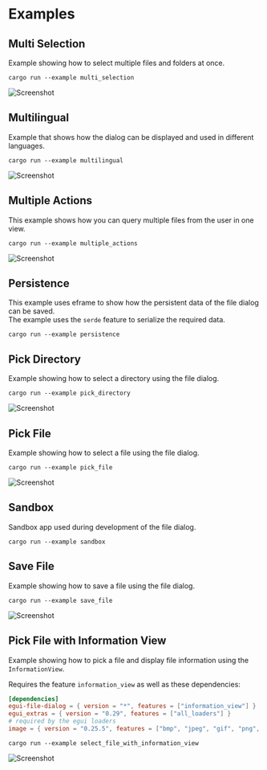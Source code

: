 # Examples

## Multi Selection

Example showing how to select multiple files and folders at once.

```shell
cargo run --example multi_selection
```

![Screenshot](../media/examples/multi-selection.png)

## Multilingual

Example that shows how the dialog can be displayed and used in different languages.

```shell
cargo run --example multilingual
```

![Screenshot](../media/examples/multilingual.png)

## Multiple Actions

This example shows how you can query multiple files from the user in one view.

```shell
cargo run --example multiple_actions
```

![Screenshot](../media/examples/multiple_actions.png)

## Persistence

This example uses eframe to show how the persistent data of the file dialog can be saved. \
The example uses the `serde` feature to serialize the required data.

```shell
cargo run --example persistence
```

## Pick Directory

Example showing how to select a directory using the file dialog.

```shell
cargo run --example pick_directory
```

![Screenshot](../media/examples/pick_directory.png)

## Pick File

Example showing how to select a file using the file dialog.

```shell
cargo run --example pick_file
```

![Screenshot](../media/examples/pick_file.png)

## Sandbox

Sandbox app used during development of the file dialog.

```shell
cargo run --example sandbox
```

## Save File

Example showing how to save a file using the file dialog.

```shell
cargo run --example save_file
```

![Screenshot](../media/examples/save_file.png)


## Pick File with Information View

Example showing how to pick a file and display file information using the `InformationView`.

Requires the feature `information_view` as well as these dependencies:

```toml
[dependencies]
egui-file-dialog = { version = "*", features = ["information_view"] }
egui_extras = { version = "0.29", features = ["all_loaders"] }
# required by the egui loaders
image = { version = "0.25.5", features = ["bmp", "jpeg", "gif", "png", "tiff", "rayon"] }
```

```shell
cargo run --example select_file_with_information_view
```

![Screenshot](../media/examples/information_view.png)

